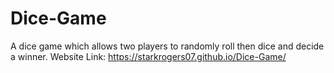 # Dice-Game
A dice game which allows two players to randomly roll then dice and decide a winner.
Website Link: https://starkrogers07.github.io/Dice-Game/
 
